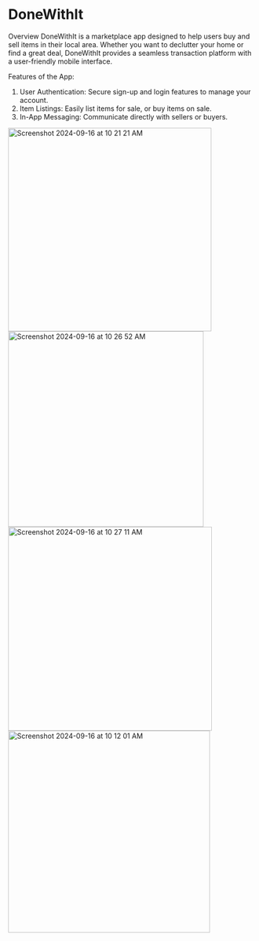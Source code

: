# DoneWithIt

Overview
DoneWithIt is a marketplace app designed to help users buy and sell items in their local area. Whether you want to declutter your home or find a great deal, DoneWithIt provides a seamless transaction platform with a user-friendly mobile interface.


Features of the App:
1. User Authentication: Secure sign-up and login features to manage your account.
2. Item Listings: Easily list items for sale, or buy items on sale.
3. In-App Messaging: Communicate directly with sellers or buyers.

<img width="414" alt="Screenshot 2024-09-16 at 10 21 21 AM" src="https://github.com/user-attachments/assets/883e118b-6358-4383-bf94-058d7058158e">

<img width="398" alt="Screenshot 2024-09-16 at 10 26 52 AM" src="https://github.com/user-attachments/assets/19e981db-7aed-4ecd-9cf2-18b7856ad5d1">

<img width="415" alt="Screenshot 2024-09-16 at 10 27 11 AM" src="https://github.com/user-attachments/assets/e5ca8c68-1a34-436a-8c17-14861104abe5">

<img width="411" alt="Screenshot 2024-09-16 at 10 12 01 AM" src="https://github.com/user-attachments/assets/d7cfe50e-3098-46c2-9558-3a551fc94ff0">
